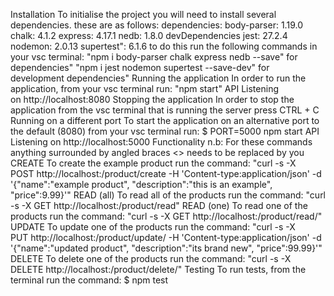 Installation To initialise the project you will need to install several dependencies. these are as follows: dependencies: body-parser: 1.19.0 chalk: 4.1.2 express: 4.17.1 nedb: 1.8.0 devDependencies jest: 27.2.4 nodemon: 2.0.13 supertest": 6.1.6
to do this run the following commands in your vsc terminal: "npm i body-parser chalk express nedb --save" for dependencies" "npm i jest nodemon supertest --save-dev" for development dependencies"
Running the application In order to run the application, from your vsc terminal run: "npm start" API Listening on http://localhost:8080
Stopping the application In order to stop the application from the vsc terminal that is running the server press CTRL + C
Running on a different port To start the application on an alternative port to the default (8080) from your vsc terminal run:
$ PORT=5000 npm start API Listening on http://localhost:5000
Functionality n.b: For these commands anything surrounded by angled braces <> needs to be replaced by you
CREATE To create the example product run the command:
"curl -s -X POST http://localhost:/product/create -H 'Content-type:application/json' -d '{"name":"example product", "description":"this is an example", "price":9.99}'" READ (all) To read all of the products run the command:
"curl -s -X GET http://localhost:/product/read" READ (one) To read one of the products run the command:
"curl -s -X GET http://localhost:/product/read/" UPDATE To update one of the products run the command:
"curl -s -X PUT http://localhost:/product/update/ -H 'Content-type:application/json' -d '{"name":"updated product", "description":"its brand new", "price":99.99}'" DELETE To delete one of the products run the command:
"curl -s -X DELETE http://localhost:/product/delete/" Testing To run tests, from the terminal run the command:
$ npm test
